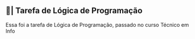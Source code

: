 ## 📑| Tarefa de Lógica de Programação

  Essa foi a tarefa de Lógica de Programação, passado no curso Técnico em Info
















